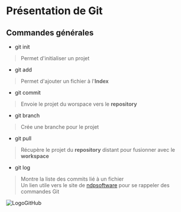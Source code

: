# Présentation de Git

## Commandes générales

* git init
 > Permet d'initialiser un projet
* git add
> Permet d'ajouter un fichier à l'__Index__
* git commit
> Envoie le projet du worspace vers le __repository__
* git branch
> Crée une branche pour le projet
* git pull
> Récupère le projet du __repository__ distant pour fusionner avec le __workspace__
* git log
> Montre la liste des commits lié à un fichier  
Un lien utile vers le site de [ndpsoftware](https://ndpsoftware.com/git-cheatsheet.html) pour se rappeler des commandes Git

![LogoGitHub](http://fr.lutece.paris.fr/fr/image?resource_type=wiki_image&id=8)
